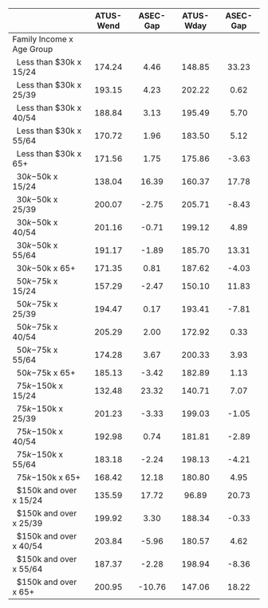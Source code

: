 
|                      |    ATUS-Wend |     ASEC-Gap |    ATUS-Wday |     ASEC-Gap |
| -------------------- | :----------: | :----------: | :----------: | :----------: |
| Family Income x Age Group |              |              |              |              |
| &nbsp;&nbsp;Less than $30k x 15/24 |       174.24 |         4.46 |       148.85 |        33.23 |
| &nbsp;&nbsp;Less than $30k x 25/39 |       193.15 |         4.23 |       202.22 |         0.62 |
| &nbsp;&nbsp;Less than $30k x 40/54 |       188.84 |         3.13 |       195.49 |         5.70 |
| &nbsp;&nbsp;Less than $30k x 55/64 |       170.72 |         1.96 |       183.50 |         5.12 |
| &nbsp;&nbsp;Less than $30k x 65+ |       171.56 |         1.75 |       175.86 |        -3.63 |
| &nbsp;&nbsp;$30k-$50k x 15/24 |       138.04 |        16.39 |       160.37 |        17.78 |
| &nbsp;&nbsp;$30k-$50k x 25/39 |       200.07 |        -2.75 |       205.71 |        -8.43 |
| &nbsp;&nbsp;$30k-$50k x 40/54 |       201.16 |        -0.71 |       199.12 |         4.89 |
| &nbsp;&nbsp;$30k-$50k x 55/64 |       191.17 |        -1.89 |       185.70 |        13.31 |
| &nbsp;&nbsp;$30k-$50k x 65+ |       171.35 |         0.81 |       187.62 |        -4.03 |
| &nbsp;&nbsp;$50k-$75k x 15/24 |       157.29 |        -2.47 |       150.10 |        11.83 |
| &nbsp;&nbsp;$50k-$75k x 25/39 |       194.47 |         0.17 |       193.41 |        -7.81 |
| &nbsp;&nbsp;$50k-$75k x 40/54 |       205.29 |         2.00 |       172.92 |         0.33 |
| &nbsp;&nbsp;$50k-$75k x 55/64 |       174.28 |         3.67 |       200.33 |         3.93 |
| &nbsp;&nbsp;$50k-$75k x 65+ |       185.13 |        -3.42 |       182.89 |         1.13 |
| &nbsp;&nbsp;$75k-$150k x 15/24 |       132.48 |        23.32 |       140.71 |         7.07 |
| &nbsp;&nbsp;$75k-$150k x 25/39 |       201.23 |        -3.33 |       199.03 |        -1.05 |
| &nbsp;&nbsp;$75k-$150k x 40/54 |       192.98 |         0.74 |       181.81 |        -2.89 |
| &nbsp;&nbsp;$75k-$150k x 55/64 |       183.18 |        -2.24 |       198.13 |        -4.21 |
| &nbsp;&nbsp;$75k-$150k x 65+ |       168.42 |        12.18 |       180.80 |         4.95 |
| &nbsp;&nbsp;$150k and over x 15/24 |       135.59 |        17.72 |        96.89 |        20.73 |
| &nbsp;&nbsp;$150k and over x 25/39 |       199.92 |         3.30 |       188.34 |        -0.33 |
| &nbsp;&nbsp;$150k and over x 40/54 |       203.84 |        -5.96 |       180.57 |         4.62 |
| &nbsp;&nbsp;$150k and over x 55/64 |       187.37 |        -2.28 |       198.94 |        -8.36 |
| &nbsp;&nbsp;$150k and over x 65+ |       200.95 |       -10.76 |       147.06 |        18.22 |

